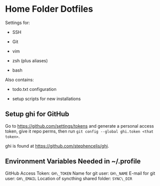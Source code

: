 # Home Folder Dotfiles

Settings for:

* SSH

* Git

* vim

* zsh (plus aliases)

* bash

Also contains:

* todo.txt configuration

* setup scripts for new installations

## Setup ghi for GitHub
Go to https://github.com/settings/tokens and generate a personal access token, give it repo perms, then run `git config --global ghi.token <that token>`.

ghi is found at https://github.com/stephencelis/ghi.

## Environment Variables Needed in ~/.profile
GitHub Access Token: `GH\_TOKEN`
Name for git user: `GH\_NAME`
E-mail for git user: `GH\_EMAIL`
Location of syncthing shared folder: `SYNC\_DIR`



